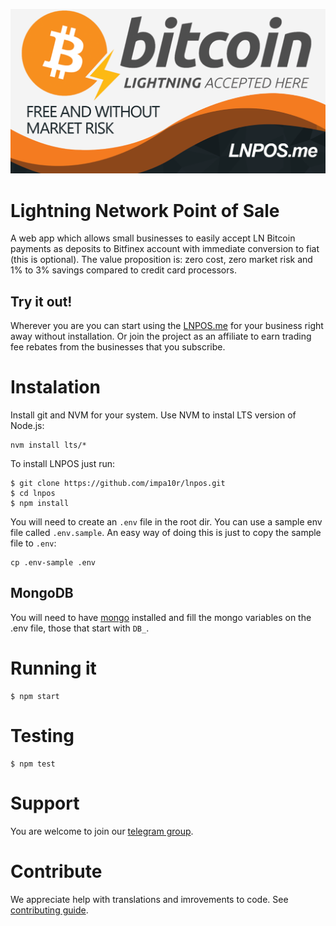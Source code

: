 ![LNPOS](logo.png)

# Lightning Network Point of Sale
A web app which allows small businesses to easily accept LN Bitcoin payments as deposits to Bitfinex account with immediate conversion to fiat (this is optional). The value proposition is: zero cost, zero market risk and 1% to 3% savings compared to credit card processors.

## Try it out!
Wherever you are you can start using the [LNPOS.me](https://lnpos.me) for your business right away without installation. Or join the project as an affiliate to earn trading fee rebates from the businesses that you subscribe.

# Instalation
Install git and NVM for your system. Use NVM to instal LTS version of Node.js:
```
nvm install lts/*
```
To install LNPOS just run:
```
$ git clone https://github.com/impa10r/lnpos.git
$ cd lnpos
$ npm install
```
You will need to create an `.env` file in the root dir. You can use a sample env file called `.env.sample`. An easy way of doing this is just to copy the sample file to `.env`:

```
cp .env-sample .env
```
## MongoDB
You will need to have [mongo](https://www.mongodb.com) installed and fill the mongo variables on the .env file, those that start with `DB_`.

# Running it
```
$ npm start
```
# Testing
```
$ npm test
```
# Support
You are welcome to join our [telegram group](http://t.me/lnpos).

# Contribute
We appreciate help with translations and imrovements to code. See [contributing guide](CONTRIBUTING.md).
